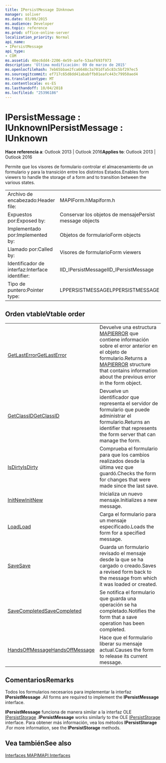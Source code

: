```yaml
---
title: IPersistMessage IUnknown
manager: soliver
ms.date: 03/09/2015
ms.audience: Developer
ms.topic: reference
ms.prod: office-online-server
localization_priority: Normal
api_name:
- IPersistMessage
api_type:
- COM
ms.assetid: 40ec6dd4-2206-4e59-aafe-53aaf693f973
description: 'Última modificación: 09 de marzo de 2015'
ms.openlocfilehash: 7eb65bbae2fca6648c3a701dfa5c83c5bf297ec5
ms.sourcegitcommit: ef717c65d8dd41ababffb01eafc443c79950aed4
ms.translationtype: MT
ms.contentlocale: es-ES
ms.lasthandoff: 10/04/2018
ms.locfileid: "25396186"
---
```

# <a name="ipersistmessage--iunknown"></a><span data-ttu-id="a6bf2-103">IPersistMessage : IUnknown</span><span class="sxs-lookup"><span data-stu-id="a6bf2-103">IPersistMessage : IUnknown</span></span>

  
  
<span data-ttu-id="a6bf2-104">**Hace referencia a**: Outlook 2013 | Outlook 2016</span><span class="sxs-lookup"><span data-stu-id="a6bf2-104">**Applies to**: Outlook 2013 | Outlook 2016</span></span> 
  
<span data-ttu-id="a6bf2-105">Permite que los visores de formulario controlar el almacenamiento de un formulario y para la transición entre los distintos Estados.</span><span class="sxs-lookup"><span data-stu-id="a6bf2-105">Enables form viewers to handle the storage of a form and to transition between the various states.</span></span>
  
|||
|:-----|:-----|
|<span data-ttu-id="a6bf2-106">Archivo de encabezado:</span><span class="sxs-lookup"><span data-stu-id="a6bf2-106">Header file:</span></span>  <br/> |<span data-ttu-id="a6bf2-107">MAPIForm.h</span><span class="sxs-lookup"><span data-stu-id="a6bf2-107">Mapiform.h</span></span>  <br/> |
|<span data-ttu-id="a6bf2-108">Expuestos por:</span><span class="sxs-lookup"><span data-stu-id="a6bf2-108">Exposed by:</span></span>  <br/> |<span data-ttu-id="a6bf2-109">Conservar los objetos de mensaje</span><span class="sxs-lookup"><span data-stu-id="a6bf2-109">Persist message objects</span></span>  <br/> |
|<span data-ttu-id="a6bf2-110">Implementado por:</span><span class="sxs-lookup"><span data-stu-id="a6bf2-110">Implemented by:</span></span>  <br/> |<span data-ttu-id="a6bf2-111">Objetos de formulario</span><span class="sxs-lookup"><span data-stu-id="a6bf2-111">Form objects</span></span>  <br/> |
|<span data-ttu-id="a6bf2-112">Llamado por:</span><span class="sxs-lookup"><span data-stu-id="a6bf2-112">Called by:</span></span>  <br/> |<span data-ttu-id="a6bf2-113">Visores de formulario</span><span class="sxs-lookup"><span data-stu-id="a6bf2-113">Form viewers</span></span>  <br/> |
|<span data-ttu-id="a6bf2-114">Identificador de interfaz:</span><span class="sxs-lookup"><span data-stu-id="a6bf2-114">Interface identifier:</span></span>  <br/> |<span data-ttu-id="a6bf2-115">IID_IPersistMessage</span><span class="sxs-lookup"><span data-stu-id="a6bf2-115">IID_IPersistMessage</span></span>  <br/> |
|<span data-ttu-id="a6bf2-116">Tipo de puntero:</span><span class="sxs-lookup"><span data-stu-id="a6bf2-116">Pointer type:</span></span>  <br/> |<span data-ttu-id="a6bf2-117">LPPERSISTMESSAGE</span><span class="sxs-lookup"><span data-stu-id="a6bf2-117">LPPERSISTMESSAGE</span></span>  <br/> |
   
## <a name="vtable-order"></a><span data-ttu-id="a6bf2-118">Orden vtable</span><span class="sxs-lookup"><span data-stu-id="a6bf2-118">Vtable order</span></span>

|||
|:-----|:-----|
|[<span data-ttu-id="a6bf2-119">GetLastError</span><span class="sxs-lookup"><span data-stu-id="a6bf2-119">GetLastError</span></span>](ipersistmessage-getlasterror.md) <br/> |<span data-ttu-id="a6bf2-120">Devuelve una estructura [MAPIERROR](mapierror.md) que contiene información sobre el error anterior en el objeto de formulario.</span><span class="sxs-lookup"><span data-stu-id="a6bf2-120">Returns a [MAPIERROR](mapierror.md) structure that contains information about the previous error in the form object.</span></span>  <br/> |
|[<span data-ttu-id="a6bf2-121">GetClassID</span><span class="sxs-lookup"><span data-stu-id="a6bf2-121">GetClassID</span></span>](ipersistmessage-getclassid.md) <br/> |<span data-ttu-id="a6bf2-122">Devuelve un identificador que representa el servidor de formulario que puede administrar el formulario.</span><span class="sxs-lookup"><span data-stu-id="a6bf2-122">Returns an identifier that represents the form server that can manage the form.</span></span>  <br/> |
|[<span data-ttu-id="a6bf2-123">IsDirty</span><span class="sxs-lookup"><span data-stu-id="a6bf2-123">IsDirty</span></span>](ipersistmessage-isdirty.md) <br/> |<span data-ttu-id="a6bf2-124">Comprueba el formulario para que los cambios realizados desde la última vez que guardó.</span><span class="sxs-lookup"><span data-stu-id="a6bf2-124">Checks the form for changes that were made since the last save.</span></span>  <br/> |
|[<span data-ttu-id="a6bf2-125">InitNew</span><span class="sxs-lookup"><span data-stu-id="a6bf2-125">InitNew</span></span>](ipersistmessage-initnew.md) <br/> |<span data-ttu-id="a6bf2-126">Inicializa un nuevo mensaje.</span><span class="sxs-lookup"><span data-stu-id="a6bf2-126">Initializes a new message.</span></span>  <br/> |
|[<span data-ttu-id="a6bf2-127">Load</span><span class="sxs-lookup"><span data-stu-id="a6bf2-127">Load</span></span>](ipersistmessage-load.md) <br/> |<span data-ttu-id="a6bf2-128">Carga el formulario para un mensaje especificado.</span><span class="sxs-lookup"><span data-stu-id="a6bf2-128">Loads the form for a specified message.</span></span>  <br/> |
|[<span data-ttu-id="a6bf2-129">Save</span><span class="sxs-lookup"><span data-stu-id="a6bf2-129">Save</span></span>](ipersistmessage-save.md) <br/> |<span data-ttu-id="a6bf2-130">Guarda un formulario revisado el mensaje desde la que se ha cargado o creado.</span><span class="sxs-lookup"><span data-stu-id="a6bf2-130">Saves a revised form back to the message from which it was loaded or created.</span></span>  <br/> |
|[<span data-ttu-id="a6bf2-131">SaveCompleted</span><span class="sxs-lookup"><span data-stu-id="a6bf2-131">SaveCompleted</span></span>](ipersistmessage-savecompleted.md) <br/> |<span data-ttu-id="a6bf2-132">Se notifica el formulario que guarda una operación se ha completado.</span><span class="sxs-lookup"><span data-stu-id="a6bf2-132">Notifies the form that a save operation has been completed.</span></span>  <br/> |
|[<span data-ttu-id="a6bf2-133">HandsOffMessage</span><span class="sxs-lookup"><span data-stu-id="a6bf2-133">HandsOffMessage</span></span>](ipersistmessage-handsoffmessage.md) <br/> |<span data-ttu-id="a6bf2-134">Hace que el formulario liberar su mensaje actual.</span><span class="sxs-lookup"><span data-stu-id="a6bf2-134">Causes the form to release its current message.</span></span>  <br/> |
   
## <a name="remarks"></a><span data-ttu-id="a6bf2-135">Comentarios</span><span class="sxs-lookup"><span data-stu-id="a6bf2-135">Remarks</span></span>

<span data-ttu-id="a6bf2-136">Todos los formularios necesarios para implementar la interfaz **IPersistMessage** .</span><span class="sxs-lookup"><span data-stu-id="a6bf2-136">All forms are required to implement the **IPersistMessage** interface.</span></span> 
  
 <span data-ttu-id="a6bf2-137">**IPersistMessage** funciona de manera similar a la interfaz OLE [IPersistStorage](https://msdn.microsoft.com/library/1c1a20fc-c101-4cbc-a7a6-30613aa387d7%28Office.15%29.aspx) .</span><span class="sxs-lookup"><span data-stu-id="a6bf2-137">**IPersistMessage** works similarly to the OLE [IPersistStorage](https://msdn.microsoft.com/library/1c1a20fc-c101-4cbc-a7a6-30613aa387d7%28Office.15%29.aspx) interface.</span></span> <span data-ttu-id="a6bf2-138">Para obtener más información, vea los métodos **IPersistStorage** .</span><span class="sxs-lookup"><span data-stu-id="a6bf2-138">For more information, see the **IPersistStorage** methods.</span></span> 
  
## <a name="see-also"></a><span data-ttu-id="a6bf2-139">Vea también</span><span class="sxs-lookup"><span data-stu-id="a6bf2-139">See also</span></span>



[<span data-ttu-id="a6bf2-140">Interfaces MAPI</span><span class="sxs-lookup"><span data-stu-id="a6bf2-140">MAPI Interfaces</span></span>](mapi-interfaces.md)

